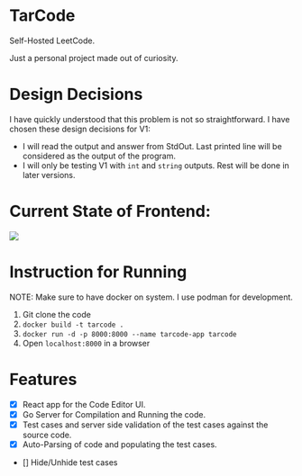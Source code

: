 # TarCode
Self-Hosted LeetCode.

Just a personal project made out of curiosity.

# Design Decisions
I have quickly understood that this problem is not so straightforward.
I have chosen these design decisions for V1:
- I will read the output and answer from StdOut. Last printed line will be considered as the output of the program.
- I will only be testing V1 with `int` and `string` outputs. Rest will be done in later versions.

# Current State of Frontend:
<img src="./frontend/dev-docs/Screenshot 2025-10-11 at 1.06.57 PM.png" />

# Instruction for Running
NOTE: Make sure to have docker on system.
I use podman for development.

1. Git clone the code
1. `docker build -t tarcode .`
1. `docker run -d -p 8000:8000 --name tarcode-app tarcode`
1. Open `localhost:8000` in a browser

# Features
- [x] React app for the Code Editor UI.
- [x] Go Server for Compilation and Running the code.
- [x] Test cases and server side validation of the test cases against the source code.
- [x] Auto-Parsing of code and populating the test cases.

- [] Hide/Unhide test cases